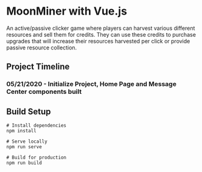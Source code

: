 # MoonMiner with Vue.js

An active/passive clicker game where players can harvest various different resources and sell them for credits. They can use these credits to purchase upgrades that will increase their resources harvested per click or provide passive resource collection.

## Project Timeline
### 05/21/2020 - Initialize Project, Home Page and Message Center components built


## Build Setup
```
# Install dependencies
npm install

# Serve locally 
npm run serve

# Build for production
npm run build

```